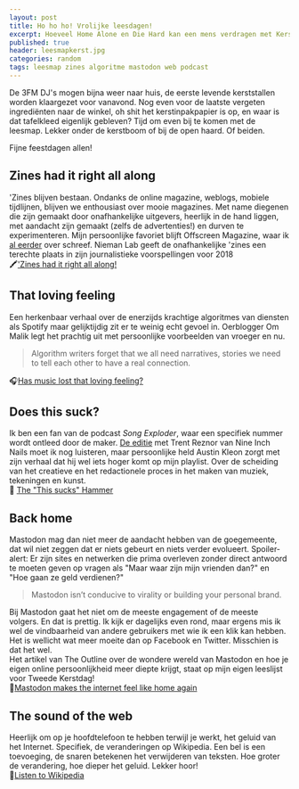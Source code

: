 ```yaml
---
layout: post
title: Ho ho ho! Vrolijke leesdagen!
excerpt: Hoeveel Home Alone en Die Hard kan een mens verdragen met Kerst? Daarom lekker lezen met deze Kerstleesmap!
published: true
header: leesmapkerst.jpg
categories: random
tags: leesmap zines algoritme mastodon web podcast
---
```

De 3FM DJ's mogen bijna weer naar huis, de eerste levende kerststallen worden klaargezet voor vanavond. Nog even voor de laatste vergeten ingrediënten naar de winkel, oh shit het kerstinpakpapier is op, en waar is dat tafelkleed eigenlijk gebleven? Tijd om even bij te komen met de leesmap. Lekker onder de kerstboom of bij de open haard. Of beiden.

Fijne feestdagen allen!

## Zines had it right all along
'Zines blijven bestaan. Ondanks de online magazine, weblogs, mobiele tijdlijnen, blijven we enthousiast over mooie magazines. Met name diegenen die zijn gemaakt door onafhankelijke uitgevers, heerlijk in de hand liggen, met aandacht zijn gemaakt (zelfs de advertenties!) en durven te experimenteren. Mijn persoonlijke favoriet blijft Offscreen Magazine, waar ik [al eerder][1] over schreef. Nieman Lab geeft de onafhankelijke 'zines een terechte plaats in zijn journalistieke voorspellingen voor 2018  
🖍['Zines had it right all along!][2]

## That loving feeling
Een herkenbaar verhaal over de enerzijds krachtige algoritmes van diensten als Spotify maar gelijktijdig zit er te weinig echt gevoel in. Oerblogger Om Malik legt het prachtig uit met persoonlijke voorbeelden van vroeger en nu.
> Algorithm writers forget that we all need narratives, stories we need to tell each other to have a real connection.

🎧[Has music lost that loving feeling?][3]

## Does this suck?
Ik ben een fan van de podcast *Song Exploder*, waar een specifiek nummer wordt ontleed door de maker. [De editie][4] met Trent Reznor van Nine Inch Nails moet ik nog luisteren, maar persoonlijke held Austin Kleon zorgt met zijn verhaal dat hij wel iets hoger komt op mijn playlist. Over de scheiding van het creatieve en het redactionele proces in het maken van muziek, tekeningen en kunst.  
🔨 [The "This sucks" Hammer][5]

## Back home
Mastodon mag dan niet meer de aandacht hebben van de goegemeente, dat wil niet zeggen dat er niets gebeurt en niets verder evolueert. Spoiler-alert: Er zijn sites en netwerken die prima overleven zonder direct antwoord te moeten geven op vragen als "Maar waar zijn mijn vrienden dan?" en "Hoe gaan ze geld verdienen?" 

> Mastodon isn’t conducive to virality or building your personal brand.

Bij Mastodon gaat het niet om de meeste engagement of de meeste volgers. En dat is prettig. Ik kijk er dagelijks even rond, maar ergens mis ik wel de vindbaarheid van andere gebruikers met wie ik een klik kan hebben. Het is wellicht wat meer moeite dan op Facebook en Twitter. Misschien is dat het wel.  
Het artikel van The Outline over de wondere wereld van Mastodon en hoe je eigen online persoonlijkheid meer diepte krijgt, staat op mijn eigen leeslijst voor Tweede Kerstdag!  
🐘[Mastodon makes the internet feel like home again][6]

## The sound of the web
Heerlijk om op je hoofdtelefoon te hebben terwijl je werkt, het geluid van het Internet. Specifiek, de veranderingen op Wikipedia. Een bel is een toevoeging, de snaren betekenen het verwijderen van teksten. Hoe groter de verandering, hoe dieper het geluid. Lekker hoor!  
📖[Listen to Wikipedia][7]

[1]:	/Offscreen/
[2]:	http://www.niemanlab.org/2017/12/zines-had-it-right-all-along/
[3]:	https://om.co/2017/12/23/has-music-lost-that-loving-feeling/
[4]:	http://songexploder.net/nine-inch-nails
[5]:	https://austinkleon.com/2017/12/07/the-this-sucks-hammer/
[6]:	https://theoutline.com/post/2689/mastodon-makes-the-internet-feel-like-home-again
[7]:	http://listen.hatnote.com/